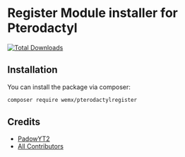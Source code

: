 # Register Module installer for Pterodactyl

[![Total Downloads](https://img.shields.io/packagist/dt/wemx/pterodactylregister.svg?style=flat-square)](https://packagist.org/packages/wemx/pterodactylregister)

## Installation

You can install the package via composer:

```bash
composer require wemx/pterodactylregister
```

## Credits

- [PadowYT2](https://github.com/PadowYT2)
- [All Contributors](../../contributors)
